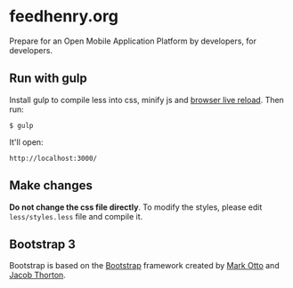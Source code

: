 # feedhenry.org

Prepare for an Open Mobile Application Platform by developers, for developers.

## Run with gulp

Install gulp to compile less into css, minify js and [browser live reload](http://www.browsersync.io). Then run:

`$ gulp`

It'll open:

`http://localhost:3000/`


## Make changes

**Do not change the css file directly**. To modify the styles, please edit `less/styles.less` file and compile it.

## Bootstrap 3

Bootstrap is based on the [Bootstrap](http://getbootstrap.com/) framework created by [Mark Otto](https://twitter.com/mdo) and [Jacob Thorton](https://twitter.com/fat).